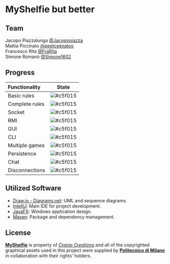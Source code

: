 # MyShelfie but better

## Team
Jacopo Piazzalunga [@Jacopopiazza](https://github.com/Jacopopiazza)<br>
Mattia Piccinato [@peetceenatoo](https://github.com/peetceenatoo)<br>
Francesco Rita [@FraRita](https://github.com/FraRita)<br>
Simone Romanò [@Simone1602](https://github.com/Simone1602)<br>

## Progress

| Functionality | State |
|:-----------------------|:------------------------------------:|
| Basic rules | ![#c5f015](https://placehold.it/15/ffdd00/ffdd00) |
| Complete rules | ![#c5f015](https://placehold.it/15/ffdd00/ffdd00) |
| Socket | ![#c5f015](https://placehold.it/15/44bb44/44bb44) |
| RMI | ![#c5f015](https://placehold.it/15/44bb44/44bb44) |
| GUI | ![#c5f015](https://placehold.it/15/ffdd00/ffdd00) |
| CLI | ![#c5f015](https://placehold.it/15/ffdd00/ffdd00)|
| Multiple games | ![#c5f015](https://placehold.it/15/44bb44/44bb44) |
| Persistence | ![#c5f015](https://placehold.it/15/f03c15/f03c15) |
| Chat | ![#c5f015](https://placehold.it/15/ffdd00/ffdd00) |
| Disconnections | ![#c5f015](https://placehold.it/15/ffdd00/ffdd00) |

<!--
[![RED](https://placehold.it/15/f03c15/f03c15)](#)
[![YELLOW](https://placehold.it/15/ffdd00/ffdd00)](#)
[![GREEN](https://placehold.it/15/44bb44/44bb44)](#)
-->

## Utilized Software

* [Draw.io - Diagrams.net](https://app.diagrams.net/): UML and sequence diagrams.
* [IntelliJ](https://www.jetbrains.com/idea/): Main IDE for project development.
* [JavaFX](https://openjfx.io/): Windows application design.
* [Maven](https://maven.apache.org/): Package and dependency management.

## License

[**MyShelfie**](https://www.craniocreations.it/prodotto/my-shelfie) is property of [_Cranio Creations_] and all of the copyrighted graphical assets used in this project were supplied by [**Politecnico di Milano**] in collaboration with their rights' holders.

[_Cranio Creations_]: https://www.craniocreations.it/
[**Politecnico di Milano**]: https://www.polimi.it/

